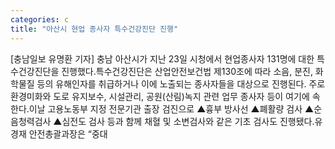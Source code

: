 ```yaml
---
categories: c
title: "아산시 현업 종사자 특수건강진단 진행"
---
```

[충남일보 유명환 기자] 충남 아산시가 지난 23일 시청에서 현업종사자 131명에 대한 특수건강진단을 진행했다.특수건강진단은 산업안전보건법 제130조에 따라 소음, 분진, 화학물질 등의 유해인자를 취급하거나 이에 노출되는 종사자들을 대상으로 진행된다. 주로 환경미화와 도로 유지보수, 시설관리, 공원(산림)녹지 관련 업무 종사자 등이 여기에 속한다.이날 고용노동부 지정 전문기관 출장 검진으로 ▲흉부 방사선 ▲폐활량 검사 ▲순음청력검사 ▲심전도 검사 등과 함께 채혈 및 소변검사와 같은 기초 검사도 진행됐다.유경재 안전총괄과장은 “중대